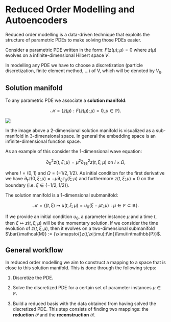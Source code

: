 # Reduced Order Modelling and Autoencoders 

Reduced order modelling is a data-driven technique that exploits the structure of parametric PDEs to make solving those PDEs easier.

Consider a parametric PDE written in the form: $F(z(\mu);\mu)=0$ where $z(\mu)$ evolves on a infinite-dimensional Hilbert space $V$. 

In modelling any PDE we have to choose a discretization (particle discretization, finite element method, ...) of V, which will be denoted by $V_h$. 

## Solution manifold 

To any parametric PDE we associate a **solution manifold**: 

```math 
\mathcal{M} = \{z(\mu):F(z(\mu);\mu)=0, \mu\in\mathbb{P}\}.
```

![](images/solution_manifold_2.png)

In the image above a 2-dimensional solution manifold is visualized as a sub-manifold in 3-dimensional space. In general the embedding space is an infinite-dimensional function space.

As an example of this consider the 1-dimensional wave equation: 

```math
\partial_{tt}^2z(t,\xi;\mu) = \mu^2\partial_{\xi\xi}^2z(t,\xi;\mu)\text{ on }I\times\Omega,
```
where $I = (0,1)$ and $\Omega=(-1/2,1/2)$. As initial condition for the first derivative we have $\partial_tz(0,\xi;\mu) = -\mu\partial_\xi{}z_0(\xi;\mu)$ and furthermore $z(t,\xi;\mu)=0$ on the boundary (i.e. $\xi\in\{-1/2,1/2\}$).

The solution manifold is a 1-dimensional submanifold: 

```math
\mathcal{M} = \{(t, \xi)\mapsto{}u(t,\xi;\mu)=u_0(\xi-\mu{}t;\mu):\mu\in\mathbb{P}\subset\mathbb{R}\}.
```

If we provide an initial condition $u_0$, a parameter instance $\mu$ and a time $t$, then $\xi\mapsto{}z(t,\xi;\mu)$ will be the momentary solution. If we consider the time evolution of $z(t,\xi;\mu)$, then it evolves on a two-dimensional submanifold $\bar{\mathcal{M}} := \{\xi\mapsto{}z(t,\xi;\mu):t\in{}I\mu\in\mathbb{P}}$.

## General workflow

In reduced order modelling we aim to construct a mapping to a space that is close to this solution manifold. This is done through the following steps: 

1. Discretize the PDE.

2. Solve the discretized PDE for a certain set of parameter instances $\mu\in\mathbb{P}$.

3. Build a reduced basis with the data obtained from having solved the discretized PDE. This step consists of finding two mappings: the **reduction** $\mathcal{P}$ and the **reconstruction** $\mathcal{R}$.

